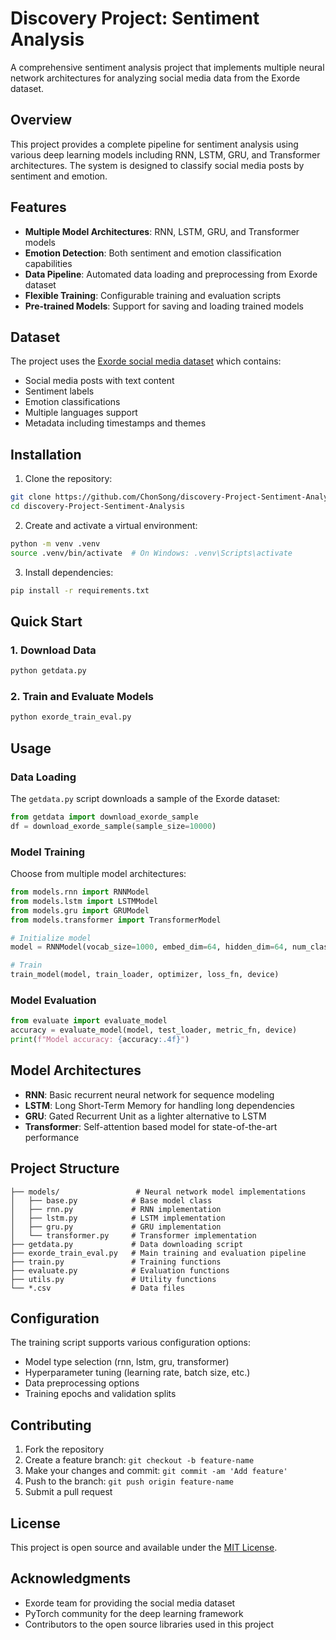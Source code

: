# Discovery Project: Sentiment Analysis

A comprehensive sentiment analysis project that implements multiple neural network architectures for analyzing social media data from the Exorde dataset.

## Overview

This project provides a complete pipeline for sentiment analysis using various deep learning models including RNN, LSTM, GRU, and Transformer architectures. The system is designed to classify social media posts by sentiment and emotion.

## Features

- **Multiple Model Architectures**: RNN, LSTM, GRU, and Transformer models
- **Emotion Detection**: Both sentiment and emotion classification capabilities
- **Data Pipeline**: Automated data loading and preprocessing from Exorde dataset
- **Flexible Training**: Configurable training and evaluation scripts
- **Pre-trained Models**: Support for saving and loading trained models

## Dataset

The project uses the [Exorde social media dataset](https://huggingface.co/datasets/Exorde/exorde-social-media-december-2024-week1) which contains:
- Social media posts with text content
- Sentiment labels
- Emotion classifications
- Multiple languages support
- Metadata including timestamps and themes

## Installation

1. Clone the repository:
```bash
git clone https://github.com/ChonSong/discovery-Project-Sentiment-Analysis.git
cd discovery-Project-Sentiment-Analysis
```

2. Create and activate a virtual environment:
```bash
python -m venv .venv
source .venv/bin/activate  # On Windows: .venv\Scripts\activate
```

3. Install dependencies:
```bash
pip install -r requirements.txt
```

## Quick Start

### 1. Download Data
```bash
python getdata.py
```

### 2. Train and Evaluate Models
```bash
python exorde_train_eval.py
```

## Usage

### Data Loading
The `getdata.py` script downloads a sample of the Exorde dataset:
```python
from getdata import download_exorde_sample
df = download_exorde_sample(sample_size=10000)
```

### Model Training
Choose from multiple model architectures:
```python
from models.rnn import RNNModel
from models.lstm import LSTMModel
from models.gru import GRUModel
from models.transformer import TransformerModel

# Initialize model
model = RNNModel(vocab_size=1000, embed_dim=64, hidden_dim=64, num_classes=3)

# Train
train_model(model, train_loader, optimizer, loss_fn, device)
```

### Model Evaluation
```python
from evaluate import evaluate_model
accuracy = evaluate_model(model, test_loader, metric_fn, device)
print(f"Model accuracy: {accuracy:.4f}")
```

## Model Architectures

- **RNN**: Basic recurrent neural network for sequence modeling
- **LSTM**: Long Short-Term Memory for handling long dependencies
- **GRU**: Gated Recurrent Unit as a lighter alternative to LSTM
- **Transformer**: Self-attention based model for state-of-the-art performance

## Project Structure

```
├── models/                 # Neural network model implementations
│   ├── base.py            # Base model class
│   ├── rnn.py             # RNN implementation
│   ├── lstm.py            # LSTM implementation
│   ├── gru.py             # GRU implementation
│   └── transformer.py     # Transformer implementation
├── getdata.py             # Data downloading script
├── exorde_train_eval.py   # Main training and evaluation pipeline
├── train.py               # Training functions
├── evaluate.py            # Evaluation functions
├── utils.py               # Utility functions
└── *.csv                  # Data files
```

## Configuration

The training script supports various configuration options:
- Model type selection (rnn, lstm, gru, transformer)
- Hyperparameter tuning (learning rate, batch size, etc.)
- Data preprocessing options
- Training epochs and validation splits

## Contributing

1. Fork the repository
2. Create a feature branch: `git checkout -b feature-name`
3. Make your changes and commit: `git commit -am 'Add feature'`
4. Push to the branch: `git push origin feature-name`
5. Submit a pull request

## License

This project is open source and available under the [MIT License](LICENSE).

## Acknowledgments

- Exorde team for providing the social media dataset
- PyTorch community for the deep learning framework
- Contributors to the open source libraries used in this project
